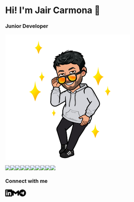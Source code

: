 # Hi! I'm Jair Carmona :wave:	
### Junior Developer
<img src="./bitmoji.png" />
<br/>


<p>
<img align="left" src='https://img.shields.io/badge/-ReactJs-61DAFB?logo=react&logoColor=black&style=plastic' />
<img align="left"  src='https://img.shields.io/badge/-JavaScript-F7DF1E?logo=javascript&logoColor=black&style=plastic' />
<img align="left"  src='https://img.shields.io/badge/-Solidity-363636?logo=solidity&logoColor=black&style=plastic' />
<img align="left"  src='https://img.shields.io/badge/-NodeJS-339933?logo=nodedotjs&logoColor=black&style=plastic' />
<img align="left"  src='https://img.shields.io/badge/-HTML-E34F26?logo=html5&logoColor=black&style=plastic' />
<img align="left"  src='https://img.shields.io/badge/-CSS-1572B6?logo=css3&logoColor=black&style=plastic' />
<img align="left"  src='https://img.shields.io/badge/-Hardhat-yellow?&style=plastic' />
<img align="left"  src='https://img.shields.io/badge/-React%20Router-CA4245?logo=react-router&logoColor=black&style=plastic' />
<img align="left"  src='https://img.shields.io/badge/-ethersJs-3C3C3D?logo=ethereum&logoColor=black&style=plastic' />
<img align="left"  src='https://img.shields.io/badge/-OpenZeppelin-4E5EE4?logo=openzeppelin&logoColor=black&style=plastic' />
  </p>
<br/>

### Connect with me
[<img align="left" alt="jair-carmona | LinkedIn" width="22px" src="./linkedin.svg" />][linkedin] 
[<img align="left" alt="jair-carmona | Gmail" width="22px" src="./gmail.svg" />][gmail] 
[<img align="left" alt="letgetrekt2 | Telegram" width="22px" src="./telegram.svg" />][telegram] 






















[linkedin]: https://www.linkedin.com/in/jair-carmona/
[gmail]: mailto:jair.carmona87@gmail.com
[telegram]: https://t.me/letsgetrekt2
